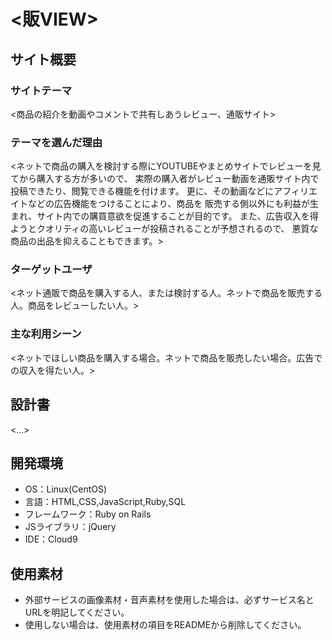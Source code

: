 # <販VIEW>

## サイト概要
### サイトテーマ
<商品の紹介を動画やコメントで共有しあうレビュー、通販サイト>

### テーマを選んだ理由
<ネットで商品の購入を検討する際にYOUTUBEやまとめサイトでレビューを見てから購入する方が多いので、
実際の購入者がレビュー動画を通販サイト内で投稿できたり、閲覧できる機能を付けます。
更に、その動画などにアフィリエイトなどの広告機能をつけることにより、商品を
販売する側以外にも利益が生まれ、サイト内での購買意欲を促進することが目的です。
また、広告収入を得ようとクオリティの高いレビューが投稿されることが予想されるので、
悪質な商品の出品を抑えることもできます。>

### ターゲットユーザ
<ネット通販で商品を購入する人、または検討する人。ネットで商品を販売する人。商品をレビューしたい人。>

### 主な利用シーン
<ネットでほしい商品を購入する場合。ネットで商品を販売したい場合。広告での収入を得たい人。>

## 設計書
<...>

## 開発環境
- OS：Linux(CentOS)
- 言語：HTML,CSS,JavaScript,Ruby,SQL
- フレームワーク：Ruby on Rails
- JSライブラリ：jQuery
- IDE：Cloud9

## 使用素材
- 外部サービスの画像素材・音声素材を使用した場合は、必ずサービス名とURLを明記してください。
- 使用しない場合は、使用素材の項目をREADMEから削除してください。